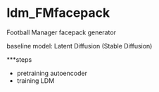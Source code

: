 # ldm_FMfacepack

Football Manager facepack generator

baseline model: Latent Diffusion (Stable Diffusion)

***steps
- pretraining autoencoder
- training LDM
